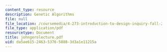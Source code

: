 ```yaml
---
content_type: resource
description: Genetic Algorithms
file: null
file_location: /coursemedia/4-273-introduction-to-design-inquiry-fall-2001/da5ae6152463537658883d3a1e11215a_johngerolecture.pdf
file_type: application/pdf
resourcetype: Document
title: johngerolecture.pdf
uid: da5ae615-2463-5376-5888-3d3a1e11215a
---
```

